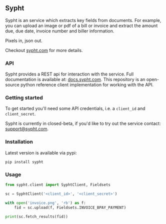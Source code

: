 ## Sypht

Sypht is an service which extracts key fields from documents. For example, you can upload an image or pdf of a bill or invoice and extract the amount due, due date, invoice number and biller information.

Pixels in, json out.

Checkout [sypht.com](https://sypht.com) for more details.

### API

Sypht provides a REST api for interaction with the service. Full documentation is available at: [docs.sypht.com](https://docs.sypht.com/).
This repository is an open-source python reference client implementation for working with the API.

### Getting started

To get started you'll need some API credentials, i.e. a `client_id` and `client_secret`.

Sypht is currently in closed-beta, if you'd like to try out the service contact: [support@sypht.com](mailto://support@sypht.com).

### Installation

Latest version is available via pypi:

```
pip install sypht
```

### Usage

```python
from sypht.client import SyphtClient, Fieldsets

sc = SyphtClient('<client_id>', '<client_secret>')

with open('invoice.png', 'rb') as f:
    fid = sc.upload(f, Fieldsets.INVOICE_BPAY_PAYMENT)

print(sc.fetch_results(fid))
```
